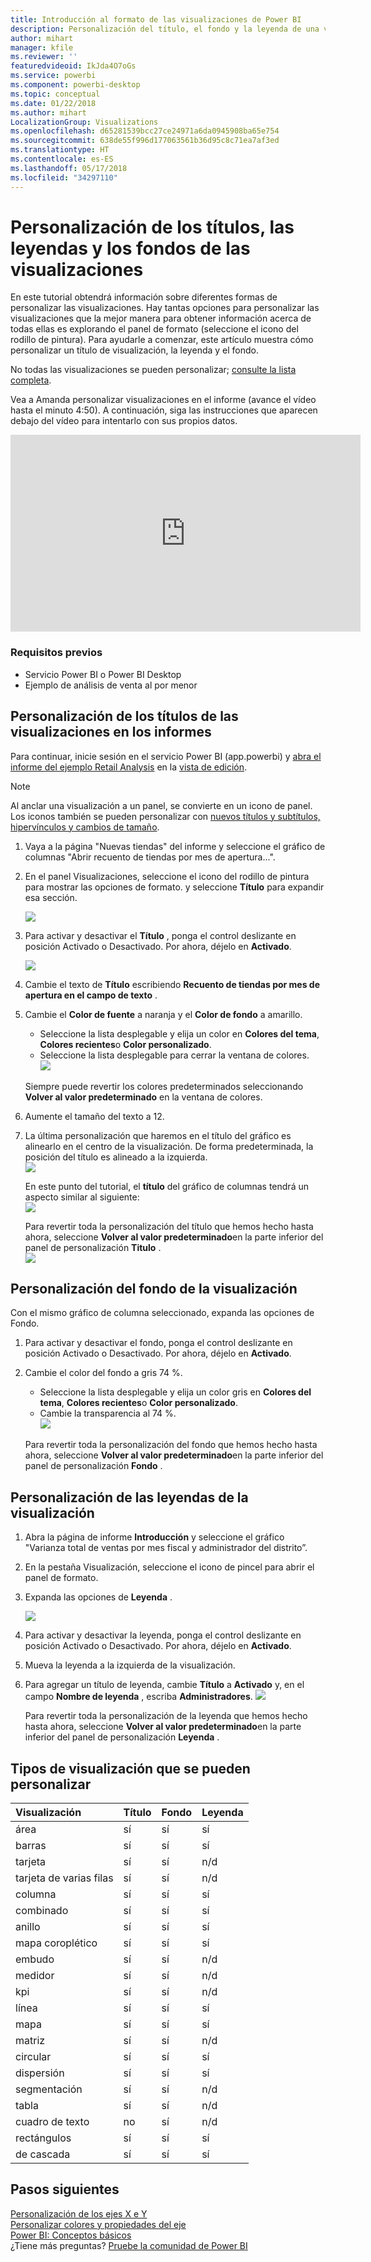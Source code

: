 ```yaml
---
title: Introducción al formato de las visualizaciones de Power BI
description: Personalización del título, el fondo y la leyenda de una visualización
author: mihart
manager: kfile
ms.reviewer: ''
featuredvideoid: IkJda4O7oGs
ms.service: powerbi
ms.component: powerbi-desktop
ms.topic: conceptual
ms.date: 01/22/2018
ms.author: mihart
LocalizationGroup: Visualizations
ms.openlocfilehash: d65281539bcc27ce24971a6da0945908ba65e754
ms.sourcegitcommit: 638de55f996d177063561b36d95c8c71ea7af3ed
ms.translationtype: HT
ms.contentlocale: es-ES
ms.lasthandoff: 05/17/2018
ms.locfileid: "34297110"
---
```

# <a name="customize-visualization-titles-legends-and-backgrounds"></a>Personalización de los títulos, las leyendas y los fondos de las visualizaciones
En este tutorial obtendrá información sobre diferentes formas de personalizar las visualizaciones.   Hay tantas opciones para personalizar las visualizaciones que la mejor manera para obtener información acerca de todas ellas es explorando el panel de formato (seleccione el icono del rodillo de pintura).  Para ayudarle a comenzar, este artículo muestra cómo personalizar un título de visualización, la leyenda y el fondo.  

No todas las visualizaciones se pueden personalizar; [consulte la lista completa](#list).  

Vea a Amanda personalizar visualizaciones en el informe (avance el vídeo hasta el minuto 4:50). A continuación, siga las instrucciones que aparecen debajo del vídeo para intentarlo con sus propios datos.

<iframe width="560" height="315" src="https://www.youtube.com/embed/IkJda4O7oGs" frameborder="0" allowfullscreen></iframe>

### <a name="prerequisites"></a>Requisitos previos
- Servicio Power BI o Power BI Desktop
- Ejemplo de análisis de venta al por menor

## <a name="customize-visualization-titles-in-reports"></a>Personalización de los títulos de las visualizaciones en los informes
Para continuar, inicie sesión en el servicio Power BI (app.powerbi) y [abra el informe del ejemplo Retail Analysis](sample-datasets.md) en la [vista de edición](service-interact-with-a-report-in-editing-view.md).

> [!NOTE]
> Al anclar una visualización a un panel, se convierte en un icono de panel.  Los iconos también se pueden personalizar con [nuevos títulos y subtítulos, hipervínculos y cambios de tamaño](service-dashboard-edit-tile.md).
> 
> 

1. Vaya a la página "Nuevas tiendas" del informe y seleccione el gráfico de columnas "Abrir recuento de tiendas por mes de apertura...".
2. En el panel Visualizaciones, seleccione el icono del rodillo de pintura para mostrar las opciones de formato.  y seleccione **Título** para expandir esa sección.  
   
   ![](media/power-bi-visualization-customize-title-background-and-legend/power-bi-formatting-menu.png)
3. Para activar y desactivar el  **Título** , ponga el control deslizante en posición Activado o Desactivado. Por ahora, déjelo en **Activado**.  
   
   ![](media/power-bi-visualization-customize-title-background-and-legend/onoffslider.png)
4. Cambie el texto de **Título** escribiendo **Recuento de tiendas por mes de apertura en el campo de texto** .  
5. Cambie el **Color de fuente** a naranja y el **Color de fondo** a amarillo.
   
   * Seleccione la lista desplegable y elija un color en **Colores del tema**, **Colores recientes**o **Color personalizado**.
   * Seleccione la lista desplegable para cerrar la ventana de colores.  
     ![](media/power-bi-visualization-customize-title-background-and-legend/customizecolorpicker.png)
   
   Siempre puede revertir los colores predeterminados seleccionando **Volver al valor predeterminado** en la ventana de colores.
6. Aumente el tamaño del texto a 12.
7. La última personalización que haremos en el título del gráfico es alinearlo en el centro de la visualización. De forma predeterminada, la posición del título es alineado a la izquierda.  
   ![](media/power-bi-visualization-customize-title-background-and-legend/customizealign.png)
   
    En este punto del tutorial, el **título** del gráfico de columnas tendrá un aspecto similar al siguiente:  
    ![](media/power-bi-visualization-customize-title-background-and-legend/tutorialprogress1.png)
   
    Para revertir toda la personalización del título que hemos hecho hasta ahora, seleccione **Volver al valor predeterminado**en la parte inferior del panel de personalización **Titulo** .  
    ![](media/power-bi-visualization-customize-title-background-and-legend/revertall.png)

## <a name="customize-visualization-backgrounds"></a>Personalización del fondo de la visualización
Con el mismo gráfico de columna seleccionado, expanda las opciones de Fondo.

1. Para activar y desactivar el fondo, ponga el control deslizante en posición Activado o Desactivado. Por ahora, déjelo en **Activado**.
2. Cambie el color del fondo a gris 74 %.
   
   * Seleccione la lista desplegable y elija un color gris en **Colores del tema**, **Colores recientes**o **Color personalizado**.
   * Cambie la transparencia al 74 %.   
     ![](media/power-bi-visualization-customize-title-background-and-legend/power-bi-customize-background.png)
   
   Para revertir toda la personalización del fondo que hemos hecho hasta ahora, seleccione **Volver al valor predeterminado**en la parte inferior del panel de personalización **Fondo** .

## <a name="customize-visualization-legends"></a>Personalización de las leyendas de la visualización
1. Abra la página de informe **Introducción** y seleccione el gráfico "Varianza total de ventas por mes fiscal y administrador del distrito”.
2. En la pestaña Visualización, seleccione el icono de pincel para abrir el panel de formato.  
3. Expanda las opciones de **Leyenda** .
   
      ![](media/power-bi-visualization-customize-title-background-and-legend/legend.png)
4. Para activar y desactivar la leyenda, ponga el control deslizante en posición Activado o Desactivado. Por ahora, déjelo en **Activado**.
5. Mueva la leyenda a la izquierda de la visualización.    
6. Para agregar un título de leyenda, cambie **Título** a **Activado** y, en el campo **Nombre de leyenda** , escriba **Administradores**.
   ![](media/power-bi-visualization-customize-title-background-and-legend/legend-move.png)
   
   Para revertir toda la personalización de la leyenda que hemos hecho hasta ahora, seleccione **Volver al valor predeterminado**en la parte inferior del panel de personalización **Leyenda** .

<a name="list"></a>

## <a name="visualization-types-that-can-be-customized"></a>Tipos de visualización que se pueden personalizar
| Visualización | Título | Fondo | Leyenda |
|:--- |:--- |:--- |:--- |
| área |sí |sí |sí |
| barras |sí |sí |sí |
| tarjeta |sí |sí |n/d |
| tarjeta de varias filas |sí |sí |n/d |
| columna |sí |sí |sí |
| combinado |sí |sí |sí |
| anillo |sí |sí |sí |
| mapa coroplético |sí |sí |sí |
| embudo |sí |sí |n/d |
| medidor |sí |sí |n/d |
| kpi |sí |sí |n/d |
| línea |sí |sí |sí |
| mapa |sí |sí |sí |
| matriz |sí |sí |n/d |
| circular |sí |sí |sí |
| dispersión |sí |sí |sí |
| segmentación |sí |sí |n/d |
| tabla |sí |sí |n/d |
| cuadro de texto |no |sí |n/d |
| rectángulos |sí |sí |sí |
| de cascada |sí |sí |sí |

## <a name="next-steps"></a>Pasos siguientes
[Personalización de los ejes X e Y](power-bi-visualization-customize-x-axis-and-y-axis.md)  
[Personalizar colores y propiedades del eje](service-getting-started-with-color-formatting-and-axis-properties.md)  
[Power BI: Conceptos básicos](service-basic-concepts.md)  
¿Tiene más preguntas? [Pruebe la comunidad de Power BI](http://community.powerbi.com/)

